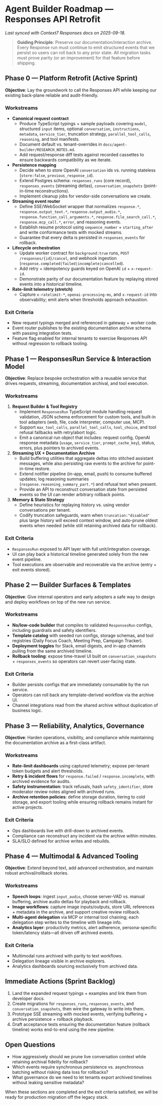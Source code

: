 # Agent Builder Roadmap — Responses API Retrofit

_Last synced with Context7 Responses docs on 2025-09-18._

> **Guiding Principle**: Preserve our documentation/interaction archive. Every Response run must continue to emit structured events that we persist so users can roll back to any prior state. All migration tasks must prove parity (or an improvement) for that feature before shipping.

## Phase 0 — Platform Retrofit (Active Sprint)
**Objective**: Lay the groundwork to call the Responses API while keeping our existing back-plane reliable and audit-friendly.

### Workstreams
- **Canonical request contract**
  - Produce TypeScript typings + sample payloads covering `model`, structured `input` items, optional `conversation`, `instructions`, `metadata`, `service_tier`, truncation strategy, `parallel_tool_calls`, `reasoning`, and tool manifests.
  - Document default vs. tenant-overrides in `docs/agent-builder/RESEARCH_NOTES.md`.
  - Add request/response diff tests against recorded cassettes to ensure backwards compatibility as we iterate.
- **Persistence mapping**
  - Decide when to store OpenAI `conversation` ids vs. running stateless (`store:false`, `previous_response_id`).
  - Extend Postgres schema: `responses_runs` (core record), `responses_events` (streaming deltas), `conversation_snapshots` (point-in-time reconstructions).
  - Implement cleanup jobs for vendor-side conversations we create.
- **Streaming event router**
  - Define SSE/WebSocket wrapper that normalizes `response.*`, `response.output_text.*`, `response.output_audio.*`, `response.function_call_arguments.*`, `response.file_search_call.*`, `response.mcp_call.*`, `error`, and reasoning events.
  - Establish resume protocol using `sequence_number` + `starting_after` and write conformance tests with mocked streams.
  - Guarantee that every delta is persisted in `responses_events` for rollback.
- **Lifecycle orchestration**
  - Update worker contract for `background:true` runs, `POST /responses/{id}/cancel`, and webhook ingestion (`response.completed|failed|incomplete|cancelled`).
  - Add retry + idempotency guards keyed on OpenAI `id` + `x-request-id`.
  - Demonstrate parity of our documentation feature by replaying stored events into a historical timeline.
- **Rate-limit telemetry (stretch)**
  - Capture `x-ratelimit-*`, `openai-processing-ms`, and `x-request-id` into observability; emit alerts when thresholds approach exhaustion.

### Exit Criteria
- New request typings merged and referenced in gateway + worker code.
- Event router publishes to the existing documentation archive schema with passing integration tests.
- Feature flag enabled for internal tenants to exercise Responses API without regression to rollback tooling.

## Phase 1 — ResponsesRun Service & Interaction Model
**Objective**: Replace bespoke orchestration with a reusable service that drives requests, streaming, documentation archival, and tool execution.

### Workstreams
1. **Request Builder & Tool Registry**
   - Implement `ResponsesRun` TypeScript module handling request validation, JSON schema enforcement for custom tools, and built-in tool adapters (web, file, code interpreter, computer use, MCP).
   - Support `max_tool_calls`, `parallel_tool_calls`, `tool_choice`, and tool refusal fallbacks with retry/abort logic.
   - Emit a canonical run object that includes: request config, OpenAI response metadata (`usage`, `service_tier`, `prompt_cache_key`), status, errors, plus pointers to archived events.
2. **Streaming UX + Documentation Archive**
   - Build buffering utilities that aggregate deltas into stitched assistant messages, while also persisting raw events to the archive for point-in-time restore.
   - Extend notifier pipeline (in-app, email, push) to consume buffered updates; log reasoning summaries (`response.reasoning_summary_part.*`) and refusal text when present.
   - Provide an API to reconstruct conversation state from persisted events so the UI can render arbitrary rollback points.
3. **Memory & State Strategy**
   - Define heuristics for replaying history vs. using vendor conversations per tenant.
   - Codify truncation safeguards, warn when `truncation:"disabled"` plus large history will exceed context window, and auto-prune oldest events when needed (while still retaining archived data for rollback).

### Exit Criteria
- `ResponsesRun` exposed to API layer with full unit/integration coverage.
- UI can play back a historical timeline generated solely from the new event pipeline.
- Tool executions are observable and recoverable via the archive (entry + exit events stored).

## Phase 2 — Builder Surfaces & Templates
**Objective**: Give internal operators and early adopters a safe way to design and deploy workflows on top of the new run service.

### Workstreams
- **No/low-code builder** that compiles to validated `ResponsesRun` configs, including guardrails and safety identifiers.
- **Template catalog** with seeded run configs, storage schemas, and tool registries (Daily Focus Coach, Meeting Prep, Campaign Tracker).
- **Deployment toggles** for Slack, email digests, and in-app channels pulling from the same archived timeline.
- **Rollback tooling**: expose time-travel UI built on `conversation_snapshots` + `responses_events` so operators can revert user-facing state.

### Exit Criteria
- Builder persists configs that are immediately consumable by the run service.
- Operators can roll back any template-derived workflow via the archive UI.
- Channel integrations read from the shared archive without duplication of business logic.

## Phase 3 — Reliability, Analytics, Governance
**Objective**: Harden operations, visibility, and compliance while maintaining the documentation archive as a first-class artifact.

### Workstreams
- **Rate-limit dashboards** using captured telemetry; expose per-tenant token budgets and alert thresholds.
- **Retry & incident flows** for `response.failed` / `response.incomplete`, with archived evidence for audits.
- **Safety instrumentation**: track refusals, hash `safety_identifier`, store moderator review notes aligned with archived runs.
- **Archive retention policies**: define storage duration, tiering to cold storage, and export tooling while ensuring rollback remains instant for active projects.

### Exit Criteria
- Ops dashboards live with drill-down to archived events.
- Compliance can reconstruct any incident via the archive within minutes.
- SLA/SLO defined for archive writes and rebuilds.

## Phase 4 — Multimodal & Advanced Tooling
**Objective**: Extend beyond text, add advanced orchestration, and maintain robust archival/rollback stories.

### Workstreams
- **Speech loops**: ingest `input_audio`, choose server-VAD vs. manual buffering, archive audio deltas for playback and rollback.
- **Image workflows**: capture image inputs/outputs, store URL references + metadata in the archive, and support creative review rollback.
- **Multi-agent delegation** via MCP or internal tool chaining; each delegation step writes to the timeline with lineage info.
- **Analytics layer**: productivity metrics, alert adherence, persona-specific token/latency stats—all driven off archived events.

### Exit Criteria
- Multimodal runs archived with parity to text workflows.
- Delegation lineage visible in archive explorers.
- Analytics dashboards sourcing exclusively from archived data.

## Immediate Actions (Sprint Backlog)
1. Land the expanded request typings + examples and link them from developer docs.
2. Create migrations for `responses_runs`, `responses_events`, and `conversation_snapshots`, then wire the gateway to write into them.
3. Prototype SSE streaming with mocked events, verifying buffering + archive persistence + rollback playback.
4. Draft acceptance tests ensuring the documentation feature (rollback timeline) works end-to-end using the new pipeline.

## Open Questions
- How aggressively should we prune live conversation context while retaining archival fidelity for rollback?
- Which events require synchronous persistence vs. asynchronous batching without risking data loss for rollbacks?
- What governance do we need to let tenants export archived timelines without leaking sensitive metadata?

When these sections are completed and the exit criteria satisfied, we will be ready for production migration off the legacy stack.
